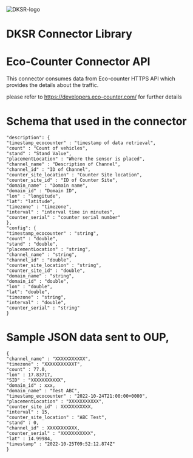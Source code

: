 ![DKSR-logo](https://user-images.githubusercontent.com/102658834/171163305-cdd99910-1b93-4d74-be88-7c1d23fdcf0d.png)

# DKSR Connector Library

# Eco-Counter Connector API

This connector consumes data from Eco-counter HTTPS API which provides the details about the traffic.

please refer  to https://developers.eco-counter.com/ for further details 


# Schema that used in the connector

```
"description": {
"timestamp_ecocounter" : "timestamp of data retrieval",
"count" : "Count of vehicles",
"stand" : "Stand Value",
"placementLocation" : "Where the sensor is placed",
"channel_name" : "Description of Channel",
"channel_id" : "ID of Channel",
"counter_site_location" : "Counter Site location",
"counter_site_id" : "ID of Counter Site",
"domain_name" : "Domain name",
"domain_id" : "Domain ID",
"lon" : "longitude",
"lat": "latitude",
"timezone" : "timezone",
"interval" : "interval time in minutes",
"counter_serial" : "counter serial number"
},
"config": {
"timestamp_ecocounter" : "string",
"count" : "double",
"stand" : "double",
"placementLocation" : "string",
"channel_name" : "string",
"channel_id" : "double",
"counter_site_location" : "string",
"counter_site_id" : "double",
"domain_name" : "string",
"domain_id" : "double",
"lon" : "double",
"lat": "double",
"timezone" : "string",
"interval" : "double",
"counter_serial" : "string"
}
```

# Sample JSON data sent to OUP,

```
{
"channel_name" : "XXXXXXXXXXX",
"timezone" : "XXXXXXXXXXXT",
"count" : 77.0,
"lon" : 17.83717,
"SID" : "XXXXXXXXXXX",
"domain_id" : xxx,
"domain_name" : "Test ABC",
"timestamp_ecocounter" : "2022-10-24T21:00:00+0000",
"placementLocation" : "XXXXXXXXXXX",
"counter_site_id" : XXXXXXXXXXX,
"interval" : 15,
"counter_site_location" : "ABC Test",
"stand" : 0,
"channel_id" : XXXXXXXXXXX,
"counter_serial" : "XXXXXXXXXXX",
"lat" : 14.99984,
"timestamp" : "2022-10-25T09:52:12.874Z"
}
```
